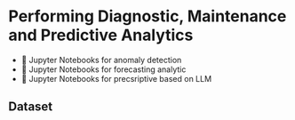 # Performing Diagnostic, Maintenance and Predictive Analytics
* :snake: Jupyter Notebooks for anomaly detection
* :snake: Jupyter Notebooks for forecasting analytic
* :snake: Jupyter Notebooks for precsriptive based on LLM

## Dataset
